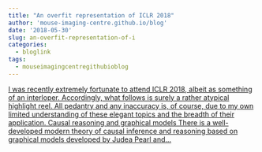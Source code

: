 ```yaml
---
title: "An overfit representation of ICLR 2018"
author: 'mouse-imaging-centre.github.io/blog'
date: '2018-05-30'
slug: an-overfit-representation-of-i
categories:
  - bloglink
tags:
  - mouseimagingcentregithubioblog
---
```


[I was recently extremely fortunate to attend ICLR 2018, albeit as something of an interloper. Accordingly, what follows is surely a rather atypical highlight reel. All pedantry and any inaccuracy is, of course, due to my own limited understanding of these elegant topics and the breadth of their application. Causal reasoning and graphical models There is a well-developed modern theory of causal inference and reasoning based on graphical models developed by Judea Pearl and...<click to read more>](https://mouse-imaging-centre.github.io/blog/blog/post/2018-05-30_iclr_redux/)

